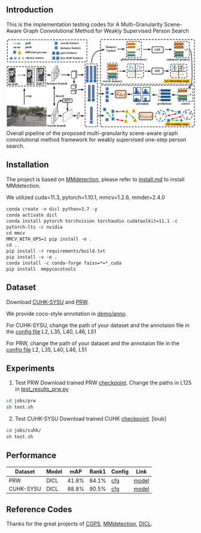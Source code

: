 ## Introduction

This is the implementation testing codes for A Multi-Granularity Scene-Aware Graph Convolutional Method for Weakly Supervised Person Search

![demo image](demo/overall.png)
Overall pipeline of the proposed multi-granularity scene-aware graph convolutional method framework for weakly supervised one-step person search. 

## Installation

The project is based on [MMdetection](https://github.com/open-mmlab/mmdetection), please refer to [install.md](docs/install.md) to install MMdetection.

We utilized cuda=11.3, pytorch=1.10.1, mmcv=1.2.6, mmdet=2.4.0

    conda create -n dicl python=3.7 -y
    conda activate dicl
    conda install pytorch torchvision torchaudio cudatoolkit=11.1 -c pytorch-lts -c nvidia
    cd mmcv
    MMCV_WITH_OPS=1 pip install -e .
    cd ..
    pip install -r requirements/build.txt
    pip install -v -e .
    conda install -c conda-forge faiss=*=*_cuda
    pip install  mmpycocotools

## Dataset

Download [CUHK-SYSU](https://github.com/ShuangLI59/person_search) and [PRW](https://github.com/liangzheng06/PRW-baseline).

We provide coco-style annotation in [demo/anno](demo/anno).

For CUHK-SYSU, change the path of your dataset and the annotaion file in the [config file](configs/_base_/datasets/coco_reid_unsup.py) L2, L35, L40, L46, L51

For PRW, change the path of your dataset and the annotaion file in the [config file](configs/_base_/datasets/coco_reid_unsup_prw.py) L2, L35, L40, L46, L51

## Experiments
  1. Test PRW
Download trained PRW [checkpoint](https://pan.baidu.com/s/193demq1Xwdny-XhD4ulNrg?pwd=ajra). 
   Change the paths in L125 in [test_results_prw.py](tools/test_results_prw.py)
   ```bash
   cd jobs/prw
   sh test.sh
   ```
  2. Test CUHK-SYSU
Download trained CUHK [checkpoint](https://pan.baidu.com/s/1QpqcqWI6iUlQ_iwfZdLs8A?pwd=8kpk). [loub]
   ```bash
   cd jobs/cuhk/
   sh test.sh
   ```
   

## Performance

|Dataset|Model|mAP|Rank1| Config | Link |
|-----|-----|------|-----|------|-----|
|PRW|DICL|41.8%|84.1%|[cfg](configs/dicl/prw_dicl.py)| [model](https://pan.baidu.com/s/193demq1Xwdny-XhD4ulNrg?pwd=ajra)| 
|CUHK-SYSU|DICL| 88.8%|90.5%|[cfg](configs/dicl/cuhk_dicl.py)| [model](https://pan.baidu.com/s/1QpqcqWI6iUlQ_iwfZdLs8A?pwd=8kpk)| 


## Reference Codes
Thanks for the great projects of [CGPS](https://github.com/ljpadam/CGPS), [MMdetection](https://github.com/open-mmlab/mmdetection), [DICL](https://github.com/jiabeiwangTJU/DICL?tab=readme-ov-file).

<!-- ## License -->
<!-- This project is released under the [Apache 2.0 license](LICENSE). -->
